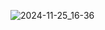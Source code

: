 ![2024-11-25_16-36](https://github.com/user-attachments/assets/2b63cb2d-1fee-4c40-ab93-acb91fca677e)
